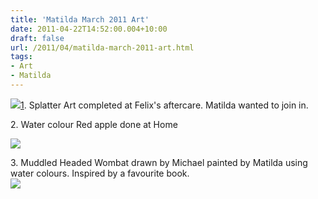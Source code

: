 ```yaml
---
title: 'Matilda March 2011 Art'
date: 2011-04-22T14:52:00.004+10:00
draft: false
url: /2011/04/matilda-march-2011-art.html
tags: 
- Art
- Matilda
---
```


[![](http://3.bp.blogspot.com/-R9dYUSVgWm4/TbEKnFLH0BI/AAAAAAAAAKQ/Z1-Qyq4413w/s320/IMG_0586.jpg)1](http://3.bp.blogspot.com/-R9dYUSVgWm4/TbEKnFLH0BI/AAAAAAAAAKQ/Z1-Qyq4413w/s1600/IMG_0586.jpg). Splatter Art completed at Felix's aftercare. Matilda wanted to join in.

  

  

  

  

  

  

  

  

  

  

  

  

  

  

  

2\. Water colour Red apple done at Home

[![](http://2.bp.blogspot.com/-R176j9uMAjw/TbEKmfj1Q7I/AAAAAAAAAKI/yO5HxhbJeWs/s320/IMG_0585.jpg)](http://2.bp.blogspot.com/-R176j9uMAjw/TbEKmfj1Q7I/AAAAAAAAAKI/yO5HxhbJeWs/s1600/IMG_0585.jpg)  

  

  

  

  

  

  

  

  

  

  

  

  

3\. Muddled Headed Wombat drawn by Michael painted by Matilda using water colours. Inspired by a favourite book.  
[![](http://2.bp.blogspot.com/-8BadeoTNW10/TbEKmBRa1OI/AAAAAAAAAKA/iExlJyK4SBg/s320/IMG_0584.jpg)](http://2.bp.blogspot.com/-8BadeoTNW10/TbEKmBRa1OI/AAAAAAAAAKA/iExlJyK4SBg/s1600/IMG_0584.jpg)